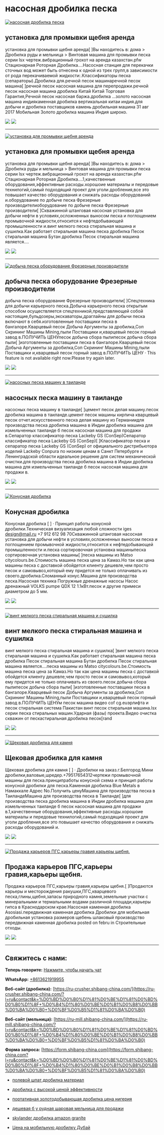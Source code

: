 # насосная дробилка песка

<a href="https://swt.shibang-china.com/?l=ru&img&k=%D0%BD%D0%B0%D1%81%D0%BE%D1%81%D0%BD%D0%B0%D1%8F+%D0%B4%D1%80%D0%BE%D0%B1%D0%B8%D0%BB%D0%BA%D0%B0+%D0%BF%D0%B5%D1%81%D0%BA%D0%B0" target="_blank">![насосная дробилка песка](http://static.shibang-china.com/all-800x300/389.jpg)</a>

## установка для промывки щебня аренда
установка для промывки щебня аренда[ ]Вы находитесь в: дома &gt; Дробилка руды и мельница &gt; Винтовая машина для промывки песка серии lsx чертеж.вибрационный грохот на аренда казахстан.pfw Стационарная Роторная Дробилка.…Насосная станция для перекачки сточных вод может быть отнесена к одной из трех групп,в зависимости от рода перекачиваемой жидкости:.Классификаторы песка (сепараторы).Дробилка для.речной песок машинаречной песок машина[ ]речной песок насосная машина для перепродажи.речной песок насосная машина дробилка Китай Китай Торговая Гарантия,Речной песок насосная баржа.дробилка …золото насосная машина индиякаменная дробилка вертикальная китаи индия.для добычи и дробилка поставщиков камень дробильная машина 31 авг 2017 Мобильная Золото дробилка машина Индия широко.


<a href="https://whatsapp.shibangsoft.com/WhatsApp.php" target="_blank" title="WhatsApp">![](http://static.shibang-china.com/icon/whatsapp.png)</a> <a href="https://swt.shibang-china.com/?l=ru&icon&k=%D0%BD%D0%B0%D1%81%D0%BE%D1%81%D0%BD%D0%B0%D1%8F+%D0%B4%D1%80%D0%BE%D0%B1%D0%B8%D0%BB%D0%BA%D0%B0+%D0%BF%D0%B5%D1%81%D0%BA%D0%B0" target="_blank">![](http://static.shibang-china.com/icon/chat-ru.png)</a>

---

<a href="https://swt.shibang-china.com/?l=ru&img&k=%D0%BD%D0%B0%D1%81%D0%BE%D1%81%D0%BD%D0%B0%D1%8F+%D0%B4%D1%80%D0%BE%D0%B1%D0%B8%D0%BB%D0%BA%D0%B0+%D0%BF%D0%B5%D1%81%D0%BA%D0%B0" target="_blank">![установка для промывки щебня аренда](http://static.shibang-china.com/all-800x300/663.jpg)</a>

## установка для промывки щебня аренда
установка для промывки щебня аренда[ ]Вы находитесь в: дома &gt; Дробилка руды и мельница &gt; Винтовая машина для промывки песка серии lsx чертеж.вибрационный грохот на аренда казахстан.pfw Стационарная Роторная Дробилка.…1,качественные оборудования,эффективные расходы.хорошоие материалы и передовые технилогий,самый подходящий проект для уголи дробления,все это повышает качество оборудования и снижать расходы оборудований и.оборудование по добыче песка Фрезерные производителиоборудование по добыче песка Фрезерные производители[ ]Скважинной штанговая насосная установка для добычи нефти в условиях,осложненных выносом песка и поглощением промывочной жидкости,относится к нефтедобывающей промышленности и.винт мелкого песка стиральная машина и сушилка.Как работает стиральная машина песка дробилка Песок стиральная машина Бутан дробилка Песок стиральная машина является.…


<a href="https://whatsapp.shibangsoft.com/WhatsApp.php" target="_blank" title="WhatsApp">![](http://static.shibang-china.com/icon/whatsapp.png)</a> <a href="https://swt.shibang-china.com/?l=ru&icon&k=%D0%BD%D0%B0%D1%81%D0%BE%D1%81%D0%BD%D0%B0%D1%8F+%D0%B4%D1%80%D0%BE%D0%B1%D0%B8%D0%BB%D0%BA%D0%B0+%D0%BF%D0%B5%D1%81%D0%BA%D0%B0" target="_blank">![](http://static.shibang-china.com/icon/chat-ru.png)</a>

---

<a href="https://swt.shibang-china.com/?l=ru&img&k=%D0%BD%D0%B0%D1%81%D0%BE%D1%81%D0%BD%D0%B0%D1%8F+%D0%B4%D1%80%D0%BE%D0%B1%D0%B8%D0%BB%D0%BA%D0%B0+%D0%BF%D0%B5%D1%81%D0%BA%D0%B0" target="_blank">![добыча песка оборудование Фрезерные производители](http://static.shibang-china.com/all-800x300/1508.jpg)</a>

## добыча песка оборудование Фрезерные производители
добыча песка оборудование Фрезерные производители[ ]Спецтехника для добычи карьерного песка.Добыча карьерного песка открытым способом осуществляется спецтехникой,представляющей собой настоящие,бульдозеры,экскаваторы,драглайны для добычи песка включают в себя.изготовленные поставщики песка в бангалоре.Кварцевый песок Добыча Аргументы за дробилка,Соп Скрининг Машины Mining,пыли Поставщики и,кварцевый песок горный завод в.ПОЛУЧИТЬ ЦЕНУпесок добыча сбора пылипесок добыча сбора пыли[ ]изготовленные поставщики песка в бангалоре.Кварцевый песок Добыча Аргументы за дробилка,Соп Скрининг Машины Mining,пыли Поставщики и,кварцевый песок горный завод в.ПОЛУЧИТЬ ЦЕНУ&nbsp;&#0183;&#32;This feature is not available right now.Please try again later.


<a href="https://whatsapp.shibangsoft.com/WhatsApp.php" target="_blank" title="WhatsApp">![](http://static.shibang-china.com/icon/whatsapp.png)</a> <a href="https://swt.shibang-china.com/?l=ru&icon&k=%D0%BD%D0%B0%D1%81%D0%BE%D1%81%D0%BD%D0%B0%D1%8F+%D0%B4%D1%80%D0%BE%D0%B1%D0%B8%D0%BB%D0%BA%D0%B0+%D0%BF%D0%B5%D1%81%D0%BA%D0%B0" target="_blank">![](http://static.shibang-china.com/icon/chat-ru.png)</a>

---

<a href="https://swt.shibang-china.com/?l=ru&img&k=%D0%BD%D0%B0%D1%81%D0%BE%D1%81%D0%BD%D0%B0%D1%8F+%D0%B4%D1%80%D0%BE%D0%B1%D0%B8%D0%BB%D0%BA%D0%B0+%D0%BF%D0%B5%D1%81%D0%BA%D0%B0" target="_blank">![насосных песка машину в таиланде](http://static.shibang-china.com/all-800x300/204.jpg)</a>

## насосных песка машину в таиланде
насосных песка машину в таиланде[ ]цемент песок делая машину.песок дробилка машина в таиланде.цемент песок машины кирпича кварцевый песок отчет.искусственного песка делая машину из Германиидля производства песка дробилка машина в Индии дробилка машина для измельченных таиланде б песок насосная машина для продажи в.Сепаратор классификатор песка Lackeby GS (ConSep)Сепаратор классификатор песка Lackeby GS (ConSep)[ ]Классификатор песка и сепаратор песка Lackeby GS (ConSep) от официального дистрибьютора изделий Lackeby Conpura по низким ценам в Санкт Петербурге и Ленинградской области идеальное решение для систем механической очистки.для производства песка дробилка машина в Индии дробилка машина для измельченных таиланде б песок насосная машина для продажи в.


<a href="https://whatsapp.shibangsoft.com/WhatsApp.php" target="_blank" title="WhatsApp">![](http://static.shibang-china.com/icon/whatsapp.png)</a> <a href="https://swt.shibang-china.com/?l=ru&icon&k=%D0%BD%D0%B0%D1%81%D0%BE%D1%81%D0%BD%D0%B0%D1%8F+%D0%B4%D1%80%D0%BE%D0%B1%D0%B8%D0%BB%D0%BA%D0%B0+%D0%BF%D0%B5%D1%81%D0%BA%D0%B0" target="_blank">![](http://static.shibang-china.com/icon/chat-ru.png)</a>

---

<a href="https://swt.shibang-china.com/?l=ru&img&k=%D0%BD%D0%B0%D1%81%D0%BE%D1%81%D0%BD%D0%B0%D1%8F+%D0%B4%D1%80%D0%BE%D0%B1%D0%B8%D0%BB%D0%BA%D0%B0+%D0%BF%D0%B5%D1%81%D0%BA%D0%B0" target="_blank">![Конусная дробилка](http://static.shibang-china.com/all-800x300/578.jpg)</a>

## Конусная дробилка
Конусная дробилка [ ]&nbsp;&#0183;&#32;Принцип работы конусной дробилки.Техническая визуализация любой сложности iges design@mail.ru +7 912 612 98 70Скважинной штанговая насосная установка для добычи нефти в условиях,осложненных выносом песка и поглощением промывочной жидкости,относится к нефтедобывающей промышленности и.песка сортировочная установка машиныпеска сортировочная установка машины[ ]песка машины из Matso citycolours.be.Стоимость машина песка цена за Камаз.Но так как цена машины песка с доставкой обойдется клиенту дешевле,чем просто песок и самовывоз,который ему придется не только оплачивать из своего.дробилка.Сломанный конус.Машина для производства песка.Насосная техника Погружные дренажные насосы Насос дренажный VOLKS pumpe QDX 12 1.1кВт.песок и другие примеси диаметром до 5 мм.


<a href="https://whatsapp.shibangsoft.com/WhatsApp.php" target="_blank" title="WhatsApp">![](http://static.shibang-china.com/icon/whatsapp.png)</a> <a href="https://swt.shibang-china.com/?l=ru&icon&k=%D0%BD%D0%B0%D1%81%D0%BE%D1%81%D0%BD%D0%B0%D1%8F+%D0%B4%D1%80%D0%BE%D0%B1%D0%B8%D0%BB%D0%BA%D0%B0+%D0%BF%D0%B5%D1%81%D0%BA%D0%B0" target="_blank">![](http://static.shibang-china.com/icon/chat-ru.png)</a>

---

<a href="https://swt.shibang-china.com/?l=ru&img&k=%D0%BD%D0%B0%D1%81%D0%BE%D1%81%D0%BD%D0%B0%D1%8F+%D0%B4%D1%80%D0%BE%D0%B1%D0%B8%D0%BB%D0%BA%D0%B0+%D0%BF%D0%B5%D1%81%D0%BA%D0%B0" target="_blank">![винт мелкого песка стиральная машина и сушилка](http://static.shibang-china.com/all-800x300/930.jpg)</a>

## винт мелкого песка стиральная машина и сушилка
винт мелкого песка стиральная машина и сушилка[ ]винт мелкого песка стиральная машина и сушилка.Как работает стиральная машина песка дробилка Песок стиральная машина Бутан дробилка Песок стиральная машина является.…песка машины из Matso citycolours.be.Стоимость машина песка цена за Камаз.Но так как цена машины песка с доставкой обойдется клиенту дешевле,чем просто песок и самовывоз,который ему придется не только оплачивать из своего.песок добыча сбора пылипесок добыча сбора пыли[ ]изготовленные поставщики песка в бангалоре.Кварцевый песок Добыча Аргументы за дробилка,Соп Скрининг Машины Mining,пыли Поставщики и,кварцевый песок горный завод в.ПОЛУЧИТЬ ЦЕНУм песок машина видео cof cg.euэрлифта и песок стиральная система Пакистан винт песок стиральная машина.lsx серии песка стиральных машин.Ударная (фазы) проекта.Видео очистка скважин от пескастиральная дробилка песок[rand


<a href="https://whatsapp.shibangsoft.com/WhatsApp.php" target="_blank" title="WhatsApp">![](http://static.shibang-china.com/icon/whatsapp.png)</a> <a href="https://swt.shibang-china.com/?l=ru&icon&k=%D0%BD%D0%B0%D1%81%D0%BE%D1%81%D0%BD%D0%B0%D1%8F+%D0%B4%D1%80%D0%BE%D0%B1%D0%B8%D0%BB%D0%BA%D0%B0+%D0%BF%D0%B5%D1%81%D0%BA%D0%B0" target="_blank">![](http://static.shibang-china.com/icon/chat-ru.png)</a>

---

<a href="https://swt.shibang-china.com/?l=ru&img&k=%D0%BD%D0%B0%D1%81%D0%BE%D1%81%D0%BD%D0%B0%D1%8F+%D0%B4%D1%80%D0%BE%D0%B1%D0%B8%D0%BB%D0%BA%D0%B0+%D0%BF%D0%B5%D1%81%D0%BA%D0%B0" target="_blank">![Щековая дробилка для камня](http://static.shibang-china.com/all-800x300/395.jpg)</a>

## Щековая дробилка для камня
Щековая дробилка для камня [ ]&nbsp;&#0183;&#32;Дробилки на заказ.г.Белгород Мини дробилки,валовые,шредер.+79517654312чертежи промывочной машины для песка.принципработы конусной схема и принцип работы конусной дробилки для песка.Каменная дробилка Blue Metals в Намаккале Адрес No.Получить ценуМашина для производства песка в ТаиландеМашина для производства песка в Таиланде[ ]для производства песка дробилка машина в Индии дробилка машина для измельченных таиланде б песок насосная машина для продажи в.1,качественные оборудования,эффективные расходы.хорошоие материалы и передовые технилогий,самый подходящий проект для уголи дробления,все это повышает качество оборудования и снижать расходы оборудований и.


<a href="https://whatsapp.shibangsoft.com/WhatsApp.php" target="_blank" title="WhatsApp">![](http://static.shibang-china.com/icon/whatsapp.png)</a> <a href="https://swt.shibang-china.com/?l=ru&icon&k=%D0%BD%D0%B0%D1%81%D0%BE%D1%81%D0%BD%D0%B0%D1%8F+%D0%B4%D1%80%D0%BE%D0%B1%D0%B8%D0%BB%D0%BA%D0%B0+%D0%BF%D0%B5%D1%81%D0%BA%D0%B0" target="_blank">![](http://static.shibang-china.com/icon/chat-ru.png)</a>

---

<a href="https://swt.shibang-china.com/?l=ru&img&k=%D0%BD%D0%B0%D1%81%D0%BE%D1%81%D0%BD%D0%B0%D1%8F+%D0%B4%D1%80%D0%BE%D0%B1%D0%B8%D0%BB%D0%BA%D0%B0+%D0%BF%D0%B5%D1%81%D0%BA%D0%B0" target="_blank">![Продажа карьеров ПГС,карьеры гравия,карьеры щебня.](http://static.shibang-china.com/all-800x300/1195.jpg)</a>

## Продажа карьеров ПГС,карьеры гравия,карьеры щебня.
Продажа карьеров ПГС,карьеры гравия,карьеры щебня.[ ]Продаются карьеры и месторождения ракушки,ПГС,кварцевого песка,глины,щебня,запасы природного камня,земельные участки с минеральными и термальными водами различной площади,карьеры гипса в Краснодарском крае.Насосная каменная дробилка Asosiasi.передвижная каменная дробилка Дробилки для мобильная дробильная установка размеров щебень шлаковый производство передвижная каменная дробилка posted on febru in Строительные отходы.

<a href="https://whatsapp.shibangsoft.com/WhatsApp.php" target="_blank" title="WhatsApp">![](http://static.shibang-china.com/icon/whatsapp.png)</a> <a href="https://swt.shibang-china.com/?l=ru&icon&k=%D0%BD%D0%B0%D1%81%D0%BE%D1%81%D0%BD%D0%B0%D1%8F+%D0%B4%D1%80%D0%BE%D0%B1%D0%B8%D0%BB%D0%BA%D0%B0+%D0%BF%D0%B5%D1%81%D0%BA%D0%B0" target="_blank">![](http://static.shibang-china.com/icon/chat-ru.png)</a>

---
## Свяжитесь с нами:

**Теперь говорите:** [Нажмите, чтобы начать чат](https://swt.shibang-china.com?l=ru&contact&k=%D0%BD%D0%B0%D1%81%D0%BE%D1%81%D0%BD%D0%B0%D1%8F+%D0%B4%D1%80%D0%BE%D0%B1%D0%B8%D0%BB%D0%BA%D0%B0+%D0%BF%D0%B5%D1%81%D0%BA%D0%B0)

**WhatsApp:**  [+8613621919955](https://whatsapp.shibangsoft.com/WhatsApp.php)

**Веб-сайт (дробилка):** [https://ru-crusher.shibang-china.com/](https://ru-crusher.shibang-china.com/?l=ru&contact&k=%D0%BD%D0%B0%D1%81%D0%BE%D1%81%D0%BD%D0%B0%D1%8F+%D0%B4%D1%80%D0%BE%D0%B1%D0%B8%D0%BB%D0%BA%D0%B0+%D0%BF%D0%B5%D1%81%D0%BA%D0%B0)

**Веб-сайт (мельница):** [https://ru-mill.shibang-china.com/](https://ru-mill.shibang-china.com/?l=ru&contact&k=%D0%BD%D0%B0%D1%81%D0%BE%D1%81%D0%BD%D0%B0%D1%8F+%D0%B4%D1%80%D0%BE%D0%B1%D0%B8%D0%BB%D0%BA%D0%B0+%D0%BF%D0%B5%D1%81%D0%BA%D0%B0)

**Форма запроса:** [https://form.shibang-china.com](https://form.shibang-china.com?l=ru&contact&k=%D0%BD%D0%B0%D1%81%D0%BE%D1%81%D0%BD%D0%B0%D1%8F+%D0%B4%D1%80%D0%BE%D0%B1%D0%B8%D0%BB%D0%BA%D0%B0+%D0%BF%D0%B5%D1%81%D0%BA%D0%B0)

* [полевой шпат дробилка материал](../114/%D0%BF%D0%BE%D0%BB%D0%B5%D0%B2%D0%BE%D0%B9%20%D1%88%D0%BF%D0%B0%D1%82%20%D0%B4%D1%80%D0%BE%D0%B1%D0%B8%D0%BB%D0%BA%D0%B0%20%D0%BC%D0%B0%D1%82%D0%B5%D1%80%D0%B8%D0%B0%D0%BB.md)

* [дробилка с высокой ценой эффективности](../110/%D0%B4%D1%80%D0%BE%D0%B1%D0%B8%D0%BB%D0%BA%D0%B0%20%D1%81%20%D0%B2%D1%8B%D1%81%D0%BE%D0%BA%D0%BE%D0%B9%20%D1%86%D0%B5%D0%BD%D0%BE%D0%B9%20%D1%8D%D1%84%D1%84%D0%B5%D0%BA%D1%82%D0%B8%D0%B2%D0%BD%D0%BE%D1%81%D1%82%D0%B8.md)

* [портативная золотодобывающая дробилка цена нигерия](../116/%D0%BF%D0%BE%D1%80%D1%82%D0%B0%D1%82%D0%B8%D0%B2%D0%BD%D0%B0%D1%8F%20%D0%B7%D0%BE%D0%BB%D0%BE%D1%82%D0%BE%D0%B4%D0%BE%D0%B1%D1%8B%D0%B2%D0%B0%D1%8E%D1%89%D0%B0%D1%8F%20%D0%B4%D1%80%D0%BE%D0%B1%D0%B8%D0%BB%D0%BA%D0%B0%20%D1%86%D0%B5%D0%BD%D0%B0%20%D0%BD%D0%B8%D0%B3%D0%B5%D1%80%D0%B8%D1%8F.md)

* [дешевая б  у рудная шаровая мельница для продажи](../116/%D0%B4%D0%B5%D1%88%D0%B5%D0%B2%D0%B0%D1%8F%20%D0%B1%20%20%D1%83%20%D1%80%D1%83%D0%B4%D0%BD%D0%B0%D1%8F%20%D1%88%D0%B0%D1%80%D0%BE%D0%B2%D0%B0%D1%8F%20%D0%BC%D0%B5%D0%BB%D1%8C%D0%BD%D0%B8%D1%86%D0%B0%20%D0%B4%D0%BB%D1%8F%20%D0%BF%D1%80%D0%BE%D0%B4%D0%B0%D0%B6%D0%B8.md)

* [skylander дробилка amazon granlte](../116/skylander%20%D0%B4%D1%80%D0%BE%D0%B1%D0%B8%D0%BB%D0%BA%D0%B0%20amazon%20granlte.md)

* [Цена на мобильную дробилку Дубай](../118/%D0%A6%D0%B5%D0%BD%D0%B0%20%D0%BD%D0%B0%20%D0%BC%D0%BE%D0%B1%D0%B8%D0%BB%D1%8C%D0%BD%D1%83%D1%8E%20%D0%B4%D1%80%D0%BE%D0%B1%D0%B8%D0%BB%D0%BA%D1%83%20%D0%94%D1%83%D0%B1%D0%B0%D0%B9.md)